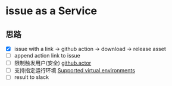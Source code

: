 # issue as a Service

## 思路

- [x] issue with a link -> github action -> download -> release asset
- [ ] append action link to issue
- [ ] 限制触发用户(安全) [github.actor](https://help.github.com/en/articles/contexts-and-expression-syntax-for-github-actions#github-context)
- [ ] 支持指定运行环境 [Supported virtual environments](https://help.github.com/en/articles/virtual-environments-for-github-actions#supported-virtual-environments)
- [ ] result to slack
